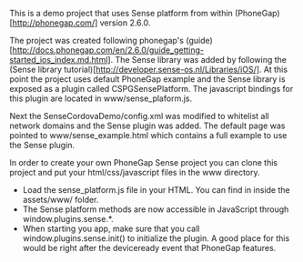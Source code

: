 This is a demo project that uses Sense platform from within
(PhoneGap)[http://phonegap.com/] version 2.6.0. 

The project was created following phonegap's
(guide)[http://docs.phonegap.com/en/2.6.0/guide_getting-started_ios_index.md.html].
The Sense library was added by following the (Sense library
tutorial)[http://developer.sense-os.nl/Libraries/iOS/]. At this point the
project uses default PhoneGap example and the Sense library is exposed as a
plugin called CSPGSensePlatform. The javascript bindings for this plugin are
located in www/sense_plaform.js.

Next the SenseCordovaDemo/config.xml was modified to whitelist all network
domains and the Sense plugin was added. The default page was pointed to
www/sense_example.html which contains a full example to use the Sense plugin.

In order to create your own PhoneGap Sense project you can clone this project
and put your html/css/javascript files in the www directory.

 - Load the sense_platform.js file in your HTML. You can find in inside the
   assets/www/ folder.
 - The Sense platform methods are now accessible in JavaScript through
   window.plugins.sense.*.
 - When starting you app, make sure that you call window.plugins.sense.init()
   to initialize the plugin. A good place for this would be right after the
deviceready event that PhoneGap features.

